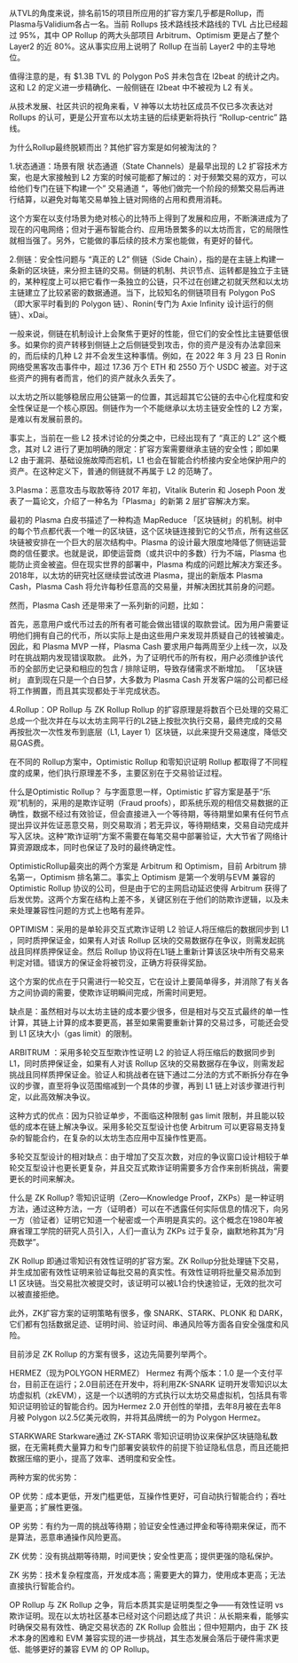从TVL的角度来说，排名前15的项目所应用的扩容方案几乎都是Rollup，而Plasma与Validium各占一名。当前 Rollups 技术路线技术路线的 TVL 占比已经超过 95%，其中 OP Rollup 的两大头部项目 Arbitrum、Optimism 更是占了整个 Layer2 的近 80%。这从事实应用上说明了 Rollup 在当前 Layer2 中的主导地位。

值得注意的是，有 $1.3B TVL 的 Polygon PoS 并未包含在 l2beat 的统计之内。这和 L2 的定义进一步精确化、一般侧链在 l2beat 中不被视为 L2 有关。

从技术发展、社区共识的视角来看，V 神等以太坊社区成员不仅已多次表达对 Rollups 的认可，更是公开宣布以太坊主链的后续更新将执行 “Rollup-centric” 路线。

为什么Rollup最终脱颖而出？其他扩容方案是如何被淘汰的？

1.状态通道：场景有限
状态通道（State Channels）是最早出现的 L2 扩容技术方案，也是大家接触到 L2 方案的时候可能都了解过的：对于频繁交易的双方，可以给他们专门在链下构建一个” 交易通道 “，等他们做完一个阶段的频繁交易后再进行结算，以避免对每笔交易单独上链对网络的占用和费用消耗。

这个方案在以支付场景为绝对核心的比特币上得到了发展和应用，不断演进成为了现在的闪电网络；但对于遍布智能合约、应用场景繁多的以太坊而言，它的局限性就相当强了。另外，它能做的事后续的技术方案也能做，有更好的替代。

2.侧链：安全性问题与 “真正的 L2”
侧链（Side Chain），指的是在主链上构建一条新的区块链，来分担主链的交易。侧链的机制、共识节点、运转都是独立于主链的，某种程度上可以把它看作一条独立的公链，只不过在创建之初就天然和以太坊主链建立了比较紧密的数据通道。当下，比较知名的侧链项目有 Polygon PoS（即大家平时看到的 Polygon 链）、Ronin(专门为 Axie Infinity 设计运行的侧链）、xDai。

一般来说，侧链在机制设计上会聚焦于更好的性能，但它们的安全性比主链要低很多。如果你的资产转移到侧链上之后侧链受到攻击，你的资产是没有办法拿回来的，而后续的几种 L2 并不会发生这种事情。例如，在 2022 年 3 月 23 日 Ronin 网络受黑客攻击事件中，超过 17.36 万个 ETH 和 2550 万个 USDC 被盗。对于这些资产的拥有者而言，他们的资产就永久丢失了。

以太坊之所以能够稳居应用公链第一的位置，其远超其它公链的去中心化程度和安全性保证是一个核心原因。侧链作为一个不能继承以太坊主链安全性的 L2 方案，是难以有发展前景的。

事实上，当前在一些 L2 技术讨论的分类之中，已经出现有了 “真正的 L2” 这个概念，其对 L2 进行了更加明确的限定：扩容方案需要继承主链的安全性；即如果 L2 由于漏洞、基础设施故障而宕机，L1 也会在智能合约桥接内安全地保护用户的资产。在这种定义下，普通的侧链就不再属于 L2 的范畴了。

3.Plasma：恶意攻击与取款等待
2017 年初，Vitalik Buterin 和 Joseph Poon 发表了一篇论文，介绍了一种名为「Plasma」的新第 2 层扩容解决方案。

最初的 Plasma 白皮书描述了一种构造 MapReduce 「区块链树」的机制。树中的每个节点都代表一个唯一的区块链，这个区块链连接到它的父节点，所有这些区块链被安排在一个巨大的层次结构中。Plasma 的设计最大限度地降低了侧链运营商的信任要求。也就是说，即使运营商（或共识中的多数）行为不端，Plasma 也能防止资金被盗。但在现实世界的部署中，Plasma 构成的问题比解决方案还多。2018年，以太坊的研究社区继续尝试改进 Plasma，提出的新版本 Plasma Cash，Plasma Cash 将允许每秒任意高的交易量，并解决困扰其前身的问题。

然而，Plasma Cash 还是带来了一系列新的问题，比如：

首先，恶意用户或代币过去的所有者可能会做出错误的取款尝试。因为用户需要证明他们拥有自己的代币，所以实际上是由这些用户来发现并质疑自己的钱被骗走。因此，和 Plasma MVP 一样，Plasma Cash 要求用户每两周至少上线一次，以及时在挑战期内发现错误取款。
此外，为了证明代币的所有权，用户必须维护该代币的全部历史记录和相应的包含 / 排除证明，导致存储需求不断增加。
「区块链树」 直到现在只是一个白日梦，大多数为 Plasma Cash 开发客户端的公司都已经将工作搁置，而且其实现都处于半完成状态。

4.Rollup：OP Rollup 与 ZK Rollup
Rollup 的扩容原理是将数百个已处理的交易汇总成一个批次并在与以太坊主网平行的L2链上按批次执行交易，最终完成的交易再按批次一次性发布到底层（L1, Layer 1）区块链，以此来提升交易速度，降低交易GAS费。

在不同的 Rollup方案中，Optimistic Rollup 和零知识证明 Rollup 都取得了不同程度的成果，他们执行原理差不多，主要区别在于交易验证过程。


什么是Optimistic Rollup？
与字面意思一样，Optimistic 扩容方案是基于“乐观”机制的，采用的是欺诈证明（Fraud proofs），即系统乐观的相信交易数据的正确性，数据不经过有效验证，但会直接进入一个等待期，等待期里如果有任何节点提出异议并佐证恶意交易，则交易取消；若无异议，等待期结束，交易自动完成并写入区块。这种“欺诈证明”方案不需要在每笔交易中部署验证，大大节省了网络计算资源跟成本，同时也保证了及时的最终确定性。

OptimisticRollup最突出的两个方案是 Arbitrum 和 Optimism，目前 Arbitrum 排名第一，Optimism 排名第二。事实上 Optimism 是第一个发明与EVM 兼容的 Optimistic Rollup 协议的公司，但是由于它的主网启动延迟使得 Arbitrum 获得了后发优势。这两个方案在结构上差不多，关键区别在于他们的防欺诈逻辑，以及未来处理兼容性问题的方式上也略有差异。

OPTIMISM：采用的是单轮非交互式欺诈证明
L2 验证人将压缩后的数据同步到 L1 ，同时质押保证金，如果有人对该 Rollup 区块的交易数据存在争议，则需发起挑战且同样质押保证金。然后 Rollup 协议将在L1链上重新计算该区块中所有交易来判定对错。错误方的保证金将被罚没，正确方将获得奖励。

这个方案的优点在于只需进行一轮交互，它在设计上要简单得多，并消除了有关各方之间协调的需要，使欺诈证明瞬间完成，所需时间更短。

缺点是：虽然相对与以太坊主链的成本要少很多，但是相对与交互式最终的单一性计算，其链上计算的成本要更高，甚至如果需要重新计算的交易过多，可能还会受到 L1 区块大小（gas limit）的限制。

ARBITRUM ：采用多轮交互型欺诈性证明
L2 的验证人将压缩后的数据同步到 L1，同时质押保证金，如果有人对该 Rollup 区块的交易数据存在争议，则需发起挑战且同样质押保证金。验证人和挑战者在链下通过二分法的方式不断拆分存在争议的步骤，直至将争议范围缩减到一个具体的步骤，再到 L1 链上对该步骤进行判定，以此高效解决争议。

这种方式的优点：因为只验证单步，不面临这种限制 gas limit 限制，并且能以较低的成本在链上解决争议。采用多轮交互型设计也使 Arbitrum 可以更容易支持复杂的智能合约，在复杂的以太坊生态应用中互操作性更高。

多轮交互型设计的相对缺点：由于增加了交互次数，对应的争议窗口设计相较于单轮交互型设计也更长更复杂，并且交互式欺诈证明需要多方合作来剖析挑战，需要更长的时间来解决。


什么是 ZK Rollup?
零知识证明（Zero—Knowledge Proof，ZKPs）是一种证明方法，通过这种方法，一方（证明者）可以在不透露任何实际信息的情况下，向另一方（验证者）证明它知道一个秘密或一个声明是真实的。这个概念在1980年被麻省理工学院的研究人员引入，人们一直认为 ZKPs 过于复杂，幽默地称其为“月亮数学”。

ZK Rollup 即通过零知识有效性证明的扩容方案。ZK Rollup分批处理链下交易，并生成加密有效性证明来验证每批交易的真实性。有效性证明将批量交易添加到 L1 区块链。当交易批次被提交时，该证明可以被L1合约快速验证，无效的批次可以被直接拒绝。

此外，ZK扩容方案的证明策略有很多，像 SNARK、STARK、PLONK 和 DARK，它们都有包括数据足迹、证明时间、验证时间、串通风险等方面各自安全强度和风险。

目前涉足 ZK Rollup 的方案有很多，这边先简要列举两个。

HERMEZ（现为POLYGON HERMEZ）
Hermez 有两个版本：1.0 是一个支付平台，目前正在运行；2.0目前还在开发中，将利用ZK-SNARK 证明开发零知识以太坊虚拟机（zkEVM），这是一个以透明的方式执行以太坊交易虚拟机，包括具有零知识证明验证的智能合约。因为Hermez 2.0 开创性的举措，去年8月被在去年8月被 Polygon 以2.5亿美元收购，并将其品牌统一的为 Polygon Hermez。

STARKWARE
Starkware通过 ZK-STARK 零知识证明协议来保护区块链隐私数据，在无需耗费大量算力和专门部署安装软件的前提下验证隐私信息，而且还能把数据压缩的更小，提高了效率、透明度和安全性。

两种方案的优劣势：

OP 优势：成本更低，开发门槛更低，互操作性更好，可自动执行智能合约；吞吐量更高；扩展性更强。

OP 劣势：有约为一周的挑战等待期；验证安全性通过押金和等待期来保证，而不是算法，恶意串通操作风险更高。

ZK 优势：没有挑战期等待期，时间更快；安全性更高；提供更强的隐私保护。

ZK 劣势：技术复杂程度高，开发成本高；需要更大的算力，使用成本更高；无法直接执行智能合约。

OP Rollup 与 ZK Rollup 之争，背后本质其实是证明类型之争——有效性证明 vs 欺诈证明。现在以太坊社区基本已经对这个问题达成了共识：从长期来看，能够实时确保交易有效性、确定交易状态的 ZK Rollup 会胜出；但中短期内，由于 ZK 技术本身的困难和 EVM 兼容实现的进一步挑战，其生态发展会落后于硬件需求更低、能够更好的兼容 EVM 的 OP Rollup。